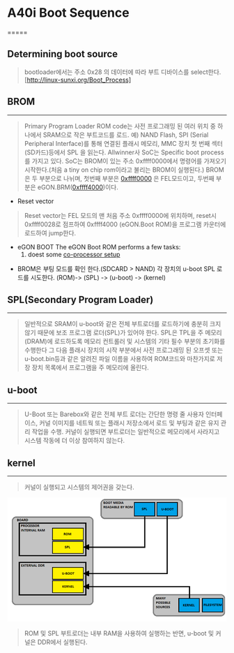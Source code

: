# A40i Boot Sequence
=====

## Determining boot source
> bootloader에서는 주소 0x28 의 데이터에 따라 부트 디바이스를 select한다. 
[http://linux-sunxi.org/Boot_Process]

## BROM
-----
> Primary Program Loader
> ROM code는 사전 프로그래밍 된 여러 위치 중 하나에서 SRAM으로 작은 부트코드를 로드.
> 예) NAND Flash, SPI (Serial Peripheral Interface)를 통해 연결된 플래시 메모리, MMC 장치 첫 번째 섹터(SD카드)등에서 SPL 을 읽는다.
> Allwinner사 SoC는 Specific boot process를 가지고 있다.
 SoC는 BROM이 있는 주소  0xffff0000에서 명령어를 가져오기 시작한다.(처음 a tiny on chip rom이라고 불리는 BROM이 실행된다.) 
 BROM은 두 부분으로 나뉘며, 첫번째 부분은 [0xffff0000](https://github.com/lchy0113/Allwinner-Info/blob/master/BROM/ffff0000.s) 은 FEL모드이고, 두번째 부분은 eGON.BRM([0xffff4000](https://github.com/lchy0113/Allwinner-Info/blob/master/BROM/ffff4000.s))이다.

- Reset vector 
> Reset vector는 FEL 모드의 맨 처음 주소 0xffff0000에 위치하며, reset시 0xffff0028로 점프하여 0xffff4000 (eGON.Boot ROM)을 프로그램 카운터에 로드하여 jump한다.

- eGON BOOT
 The eGON Boot ROM performs a few tasks:
 	1. doest some [co-processor setup](https://github.com/lchy0113/Allwinner-Info/blob/4777ddf2a26eca973484714ac48bbaf18849dab4/BROM/ffff4000.s#L19)
	

* BROM은 부팅 모드를 확인 한다.(SDCARD > NAND) 각 장치의 u-boot SPL 로드를 시도한다.
(ROM)-> (SPL) -> (u-boot) -> (kernel)

## SPL(Secondary Program Loader)
-----
> 일반적으로 SRAM이 u-boot와 같은 전체 부트로더를 로드하기에 충분히 크지 않기 때문에 보조 프로그램 로더(SPL)가 있어야 한다.
> SPL은 TPL을 주 메모리(DRAM)에 로드하도록 메모리 컨트롤러 및 시스템의 기타 필수 부분의 초기화를 수행한다
> 그 다음 플래시 장치의 시작 부분에서 사전 프로그래밍 된 오프셋 또는 u-boot.bin등과 같은 알려진 파일 이름을 사용하여 ROM코드와 마찬가지로
> 저장 장치 목록에서 프로그램을 주 메모리에 올린다.

## u-boot
-----
> U-Boot 또는 Barebox와 같은 전체 부트 로더는 간단한 명령 줄 사용자 인터페이스, 커널 이미지를 네트웍 또는 플래시 저장소에서 로드 및 부팅과 같은 유지 관리 작업을 수행.
> 커널이 실행되면 부트로더는 일반적으로 메모리에서 사라지고 시스템 작동에 더 이상 참여하지 않는다.

## kernel
-----
> 커널이 실행되고 시스템의 제어권을 갖는다. 


![](image/A40i_BOOT_SEQ_1.png)
> ROM 및 SPL 부트로더는 내부 RAM을 사용하여 실행하는 반면,  u-boot 및 커널은 DDR에서 실행된다.
